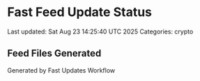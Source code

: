 # Fast Feed Update Status
Last updated: Sat Aug 23 14:25:40 UTC 2025
Categories: crypto

## Feed Files Generated

Generated by Fast Updates Workflow
